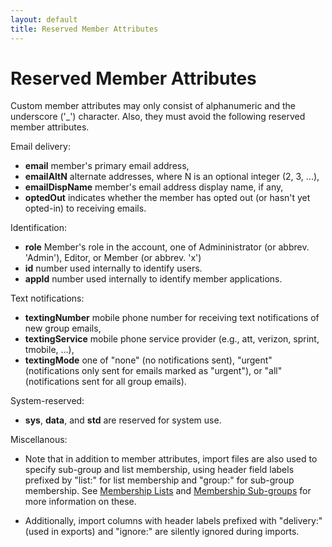 ```yaml
---
layout: default
title: Reserved Member Attributes
---
```


# Reserved Member Attributes

Custom member attributes may only consist of alphanumeric and the
underscore ('_') character.  Also, they must avoid the following
reserved member attributes.

Email delivery:

*  **email**  member's primary email address,
*  **emailAltN** alternate addresses, where N is an optional integer (2, 3, ...),
*  **emailDispName** member's email address display name, if any,
*  **optedOut** indicates whether the member has opted out (or hasn't yet opted-in) to receiving emails.

Identification:

*  **role** Member's role in the account, one of Admininistrator (or abbrev. 'Admin'), 
   Editor, or Member (or abbrev. 'x')
*  **id**    number used internally to identify users.
*  **appId** number used internally to identify member applications.

Text notifications:

*  **textingNumber**  mobile phone number for receiving text notifications of new group emails,
*  **textingService** mobile phone service provider
    (e.g., att, verizon, sprint, tmobile, ...),
*  **textingMode** one of "none" (no notifications sent), "urgent"
    (notifications only sent for emails marked as "urgent"), or "all"
    (notifications sent for all group emails).

System-reserved:

* **sys**, **data**, and **std** are reserved for system use.

<div class="gv">

Miscellanous:

* Note that in addition to member attributes, import files are also
  used to specify sub-group and list membership, using header field
  labels prefixed by "list:" for list membership and "group:" for
  sub-group membership.  See [Membership
  Lists](./lists?view=GV-SET-VIEW) and [Membership
  Sub-groups](./groups?view=GV-SET-VIEW) for more information on
  these.

* Additionally, import columns with header labels prefixed with
  "delivery:" (used in exports) and "ignore:" are silently ignored
  during imports.

</div>
